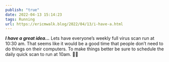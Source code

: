 ```yaml
---
publish: "true"
date: 2022-04-13 15:14:23
tags: Running
url: https://ericmwalk.blog/2022/04/13/i-have-a.html
---
```


***I have a great idea…*** Lets have everyone’s weekly full virus scan run at 10:30 am. That seems like it would be a good time that people don’t need to do things on their computers. To make things better be sure to schedule the daily quick scan to run at 10am. 🤦‍♂️